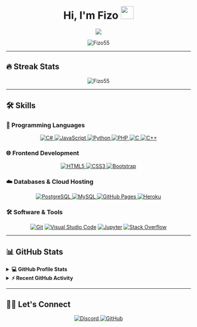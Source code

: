 <h1 align="center">Hi, I'm Fizo <img src="https://media.giphy.com/media/hvRJCLFzcasrR4ia7z/giphy.gif" width="35"></h1>
<p align="center">
  <a href="https://github.com/DenverCoder1/readme-typing-svg">
    <img src="https://readme-typing-svg.herokuapp.com?lines=Backend+Developer;Passionate+Coder;Always+Learning&center=true&width=500&height=50">
  </a>
</p>

<p align="center">
  <img src="https://komarev.com/ghpvc/?username=Fizo55&label=Profile%20views&color=0e75b6&style=flat" alt="Fizo55" />
</p>

<hr/>

## 🔥 Streak Stats
<p align="center">
  <img src="https://github-readme-streak-stats.herokuapp.com/?user=Fizo55&theme=algolia" alt="Fizo55" />
</p>

<hr/>

## 🛠️ Skills

### 🚀 Programming Languages
<p align="center">
  <a href="https://docs.microsoft.com/fr-fr/dotnet/csharp/programming-guide/" target="_blank">
    <img src="https://img.shields.io/badge/C%23-239120?style=for-the-badge&logo=c-sharp&logoColor=white" alt="C#">
  </a>
  <a href="https://developer.mozilla.org/en-US/docs/Web/JavaScript" target="_blank">
    <img src="https://img.shields.io/badge/JavaScript-F7DF1E?style=for-the-badge&logo=javascript&logoColor=black" alt="JavaScript">
  </a>
  <a href="https://www.python.org" target="_blank">
    <img src="https://img.shields.io/badge/Python-3776AB?style=for-the-badge&logo=python&logoColor=white" alt="Python">
  </a>
  <a href="https://www.php.net/" target="_blank">
    <img src="https://img.shields.io/badge/PHP-777BB4?style=for-the-badge&logo=php&logoColor=white" alt="PHP">
  </a>
  <a href="https://devdocs.io/c/" target="_blank">
    <img src="https://img.shields.io/badge/C-00599C?style=for-the-badge&logo=c&logoColor=white" alt="C">
  </a>
  <a href="https://learn.microsoft.com/fr-fr/cpp/cpp/?view=msvc-170" target="_blank">
    <img src="https://img.shields.io/badge/C++-00599C?style=for-the-badge&logo=c%2B%2B&logoColor=white" alt="C++">
  </a>
</p>

### 🌐 Frontend Development
<p align="center">
  <a href="https://www.w3.org/html/" target="_blank">
    <img src="https://img.shields.io/badge/HTML5-E34F26?style=for-the-badge&logo=html5&logoColor=white" alt="HTML5">
  </a>
  <a href="https://www.w3schools.com/css/" target="_blank">
    <img src="https://img.shields.io/badge/CSS3-1572B6?style=for-the-badge&logo=css3&logoColor=white" alt="CSS3">
  </a>
  <a href="https://getbootstrap.com" target="_blank">
    <img src="https://img.shields.io/badge/Bootstrap-563D7C?style=for-the-badge&logo=bootstrap&logoColor=white" alt="Bootstrap">
  </a>
</p>

### ☁️ Databases & Cloud Hosting
<p align="center">
  <a href="https://www.postgresql.fr/" target="_blank">
    <img src="https://img.shields.io/badge/PostgreSQL-336791?style=for-the-badge&logo=postgresql&logoColor=white" alt="PostgreSQL">
  </a>
  <a href="https://www.mysql.com/" target="_blank">
    <img src="https://img.shields.io/badge/MySQL-4479A1?style=for-the-badge&logo=mysql&logoColor=white" alt="MySQL">
  </a>
  <a href="https://www.github.com" target="_blank">
    <img src="https://img.shields.io/badge/GitHub_Pages-327FC7?style=for-the-badge&logo=github&logoColor=white" alt="GitHub Pages">
  </a>
  <a href="https://www.heroku.com/" target="_blank">
    <img src="https://img.shields.io/badge/Heroku-430098?style=for-the-badge&logo=heroku&logoColor=white" alt="Heroku">
  </a>
</p>

### 🛠️ Software & Tools
<p align="center">
  <a href="#"><img src="https://img.shields.io/badge/Git-F05032?style=for-the-badge&logo=git&logoColor=white" alt="Git"></a>
  <a href="#"><img src="https://img.shields.io/badge/VS%20Code-007ACC?style=for-the-badge&logo=visual-studio-code&logoColor=white" alt="Visual Studio Code"></a>
  <a href="#"><img src="https://img.shields.io/badge/Jupyter-F37626?style=for-the-badge&logo=jupyter&logoColor=white" alt="Jupyter"></a>
  <a href="#"><img src="https://img.shields.io/badge/Stack_Overflow-FE7A16?style=for-the-badge&logo=stack-overflow&logoColor=white" alt="Stack Overflow"></a>
</p>

<hr/>

## 📊 GitHub Stats

<details>
  <summary><b>💻 GitHub Profile Stats</b></summary>
  <br/>
  <p align="center">
    <a href="https://github.com/anuraghazra/github-readme-stats">
      <img alt="Fizo55's Github Stats" src="https://github-readme-stats.vercel.app/api?username=Fizo55&show_icons=true&count_private=true&theme=algolia" height="192px"/>
    </a>
    <br/>
    <a href="https://github.com/anuraghazra/github-readme-stats">
      <img alt="Fizo55's Top Languages" src="https://github-readme-stats.vercel.app/api/top-langs?username=Fizo55&show_icons=true&locale=en&layout=compact&theme=algolia" height="192px"/>
    </a>
    <br/>
    <b>Note:</b> Top languages is only a metric of the languages my public code consists of and doesn't reflect experience or skill level.
  </p>
</details>

<details>
  <summary><b>⚡ Recent GitHub Activity</b></summary>
  <br/>
  <a href="https://github.com/Fizo55">
    <img alt="Fizo55's Activity Graph" src="https://activity-graph.herokuapp.com/graph?username=Fizo55&custom_title=Fizo55's%20Contribution%20Graph&theme=react-dark" />
  </a>
</details>

<hr/>

## 🙋‍♀️ Let's Connect
<p align="center">
  <a href="https://discord.com/users/Fizo#5627">
    <img src="https://img.icons8.com/bubbles/50/000000/discord.png" alt="Discord"/>
  </a>
  <a href="https://github.com/Fizo55">
    <img src="https://img.icons8.com/bubbles/50/000000/github.png" alt="GitHub"/>
  </a>
</p>
